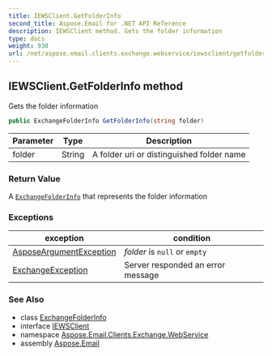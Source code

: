 ```yaml
---
title: IEWSClient.GetFolderInfo
second_title: Aspose.Email for .NET API Reference
description: IEWSClient method. Gets the folder information
type: docs
weight: 930
url: /net/aspose.email.clients.exchange.webservice/iewsclient/getfolderinfo/
---
```

## IEWSClient.GetFolderInfo method

Gets the folder information

```csharp
public ExchangeFolderInfo GetFolderInfo(string folder)
```

| Parameter | Type | Description |
| --- | --- | --- |
| folder | String | A folder uri or distinguished folder name |

### Return Value

A [`ExchangeFolderInfo`](../../../aspose.email.clients.exchange/exchangefolderinfo/) that represents the folder information

### Exceptions

| exception | condition |
| --- | --- |
| [AsposeArgumentException](../../../aspose.email/asposeargumentexception/) | *folder* is `null` or `empty` |
| [ExchangeException](../../../aspose.email/exchangeexception/) | Server responded an error message |

### See Also

* class [ExchangeFolderInfo](../../../aspose.email.clients.exchange/exchangefolderinfo/)
* interface [IEWSClient](../)
* namespace [Aspose.Email.Clients.Exchange.WebService](../../iewsclient/)
* assembly [Aspose.Email](../../../)


